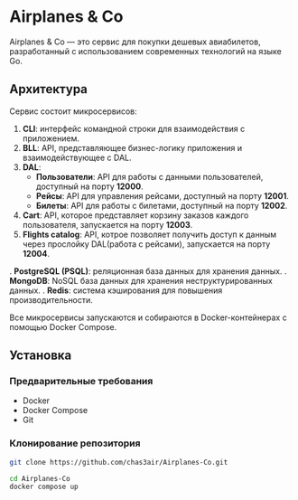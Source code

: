 # Airplanes & Co

Airplanes & Co — это сервис для покупки дешевых авиабилетов, разработанный с использованием современных технологий на языке Go.

## Архитектура

Сервис состоит микросервисов:

1. **CLI**: интерфейс командной строки для взаимодействия с приложением.
2. **BLL**: API, представляющее бизнес-логику приложения и взаимодействующее с DAL.
3. **DAL**:
   - **Пользователи**: API для работы с данными пользователей, доступный на порту **12000**. 
   - **Рейсы**: API для управления рейсами, доступный на порту **12001**.
   - **Билеты**: API для работы с билетами, доступный на порту **12002**. 
4. **Cart**: API, которое представляет корзину заказов каждого пользователя, запускается на порту **12003**.
5. **Flights catalog**: API, котрое позволяет получить доступ к данным через прослойку DAL(работа с рейсами), запускается на порту **12004**.

. **PostgreSQL (PSQL)**: реляционная база данных для хранения данных.
. **MongoDB**: NoSQL база данных для хранения неструктурированных данных.
. **Redis**: система кэширования для повышения производительности.

Все микросервисы запускаются и собираются в Docker-контейнерах с помощью Docker Compose.

## Установка

### Предварительные требования

- Docker
- Docker Compose
- Git

### Клонирование репозитория

```bash
git clone https://github.com/chas3air/Airplanes-Co.git
```

```bash
cd Airplanes-Co
docker compose up
```